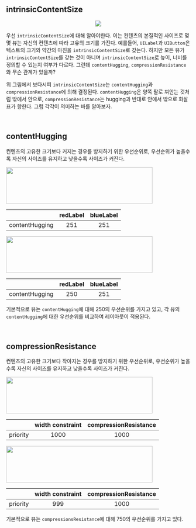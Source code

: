 ## intrinsicContentSize

<p align="center">
<img src="https://user-images.githubusercontent.com/61190690/167232169-885844d7-4618-4854-8420-c250a03249cc.png">
</p>

우선 `intrinsicContentSize`에 대해 알아야한다. 이는 컨텐츠의 본질적인 사이즈로 몇몇 뷰는 자신의 컨텐츠에 따라 고유의 크기를 가진다. 예를들어, `UILabel`과 `UIButton`은 텍스트의 크기와 약간의 마진을 `intrinsicContentSize`로 갖는다. 하지만 모든 뷰가 `intrinsicContentSize`를 갖는 것이 아니며 `intrinsicContentSize`로 높이, 너비를 정의할 수 있는지 여부가 다르다. 그런데 `contentHugging`, `compressionResistance`와 무슨 관계가 있을까?

위 그림에서 보다시피 `intrinsicContentSize`는 `contentHugging`과 `compressionResistance`에 의해 결정된다. `contentHugging`은 양쪽 팔로 껴안는 것처럼 밖에서 안으로, `compressionResistance`는 hugging과 반대로 안에서 밖으로 화살표가 향한다. 그럼 각각이 의미하는 바를 알아보자.

&nbsp;
## contentHugging

컨텐츠의 고유한 크기보다 커지는 경우를 방지하기 위한 우선순위로, 우선순위가 높을수록 자신의 사이즈를 유지하고 낮을수록 사이즈가 커진다.

<img src="https://user-images.githubusercontent.com/61190690/167232165-6a4fe9bf-fb7a-4478-935f-78978a78d2d5.png" width="400" height="100">

|  | redLabel | blueLabel |
| --- | :---: | :---: |
| contentHugging | 251 | 251 |

<img src="https://user-images.githubusercontent.com/61190690/167232166-9fe58f3d-08ba-4b42-b930-4e4021d1a4eb.png" width="400" height="100">

|  | redLabel | blueLabel |
| --- | :---: | :---: |
| contentHugging | 250 | 251 |

기본적으로 뷰는 `contentHugging`에 대해 250의 우선순위를 가지고 있고, 각 뷰의 `contentHugging`에 대한 우선순위를 비교하여 레이아웃이 적용된다.

&nbsp;
## compressionResistance

컨텐츠의 고유한 크기보다 작아지는 경우를 방지하기 위한 우선순위로, 우선순위가 높을수록 자신의 사이즈를 유지하고 낮을수록 사이즈가 커진다.

<img src="https://user-images.githubusercontent.com/61190690/167232167-4b25c288-8594-495c-9c22-b42aa7cbe2b4.png" width="400" height="100">

|  | width constraint | compressionResistance |
| --- | :---: | :---: |
| priority | 1000 | 1000 |

<img src="https://user-images.githubusercontent.com/61190690/167232168-f395c062-011c-481d-a149-ace3856c9bed.png" width="400" height="100">

|  | width constraint | compressionResistance |
| --- | :---: | :---: |
| priority | 999 | 1000 |

기본적으로 뷰는 `compressionsResistance`에 대해 750의 우선순위를 가지고 있다.
